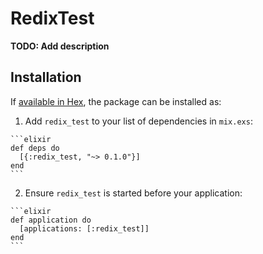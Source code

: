 # RedixTest

**TODO: Add description**

## Installation

If [available in Hex](https://hex.pm/docs/publish), the package can be installed as:

  1. Add `redix_test` to your list of dependencies in `mix.exs`:

    ```elixir
    def deps do
      [{:redix_test, "~> 0.1.0"}]
    end
    ```

  2. Ensure `redix_test` is started before your application:

    ```elixir
    def application do
      [applications: [:redix_test]]
    end
    ```

